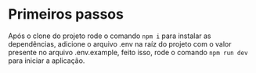 # Primeiros passos

Após o clone do projeto rode o comando `npm i` para instalar as dependências, adicione o arquivo .env na raíz do projeto com o valor presente no arquivo .env.example, feito isso, rode o comando `npm run dev` para iniciar a aplicação.
